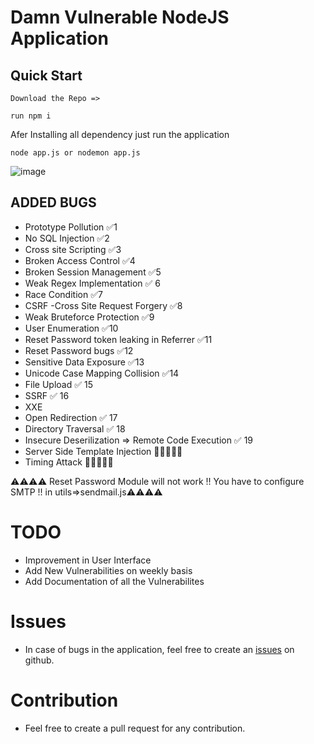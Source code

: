 #  Damn Vulnerable NodeJS Application

## Quick Start


```
Download the Repo => 

run npm i

```

Afer Installing all dependency just run the application

```
node app.js or nodemon app.js

```
![image](https://user-images.githubusercontent.com/30777722/138400223-7fbb4ef0-9143-40ca-adb8-37a986346910.png)



## ADDED BUGS

 - Prototype Pollution ✅1
 - No SQL Injection ✅2
 - Cross site Scripting ✅3
 - Broken Access Control ✅4
-  Broken Session Management ✅5
 - Weak Regex Implementation ✅ 6
 - Race Condition ✅7
 - CSRF -Cross Site Request Forgery ✅8
 - Weak   Bruteforce Protection  ✅9
 - User Enumeration ✅10
 - Reset Password token leaking in Referrer ✅11
 - Reset Password bugs ✅12
-  Sensitive Data Exposure ✅13
 - Unicode Case Mapping Collision ✅14
 - File Upload ✅ 15
-  SSRF ✅ 16
-   XXE
-   Open Redirection ✅ 17
-   Directory Traversal ✅ 18
-   Insecure Deserilization => Remote Code Execution ✅ 19
-   Server Side Template Injection   🚶‍♂️🚶‍♂️🚶‍
-  Timing Attack 🚶‍♂️🚶‍♂️🚶‍


⚠️⚠️⚠️⚠️ Reset Password Module will not work !! You have to configure SMTP !! in utils=>sendmail.js⚠️⚠️⚠️⚠️

# TODO

- Improvement in User Interface
- Add New Vulnerabilities on weekly basis
- Add Documentation of all the Vulnerabilites

# Issues
- In case of bugs in the application, feel free to create an [issues](https://github.com/effortlessdevsec/ninjasworkout/issues) on github.

# Contribution
- Feel free to create a pull request for any contribution.

